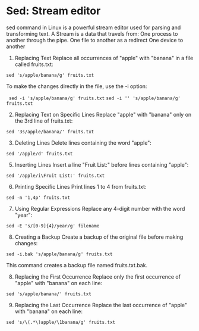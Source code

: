 # Sed: Stream editor
   
sed command in Linux is a powerful stream editor used for parsing and transforming text. 
A Stream is a data that travels from:
  One process to another through the pipe.
  One file to another as a redirect
  One device to another 

1. Replacing Text
Replace all occurrences of "apple" with "banana" in a file called fruits.txt:

```sed 's/apple/banana/g' fruits.txt```

To make the changes directly in the file, use the -i option:

``` sed -i 's/apple/banana/g' fruits.txt```
``` sed -i '' 's/apple/banana/g' fruits.txt ```


2. Replacing Text on Specific Lines
Replace "apple" with "banana" only on the 3rd line of fruits.txt:

```sed '3s/apple/banana/' fruits.txt```

3. Deleting Lines
Delete lines containing the word "apple":

```sed '/apple/d' fruits.txt```

5. Inserting Lines
Insert a line "Fruit List:" before lines containing "apple":

```sed '/apple/i\Fruit List:' fruits.txt```

6. Printing Specific Lines
Print lines 1 to 4 from fruits.txt:

```sed -n '1,4p' fruits.txt```

7. Using Regular Expressions
Replace any 4-digit number with the word "year":

```sed -E 's/[0-9]{4}/year/g' filename```

8. Creating a Backup
Create a backup of the original file before making changes:

```sed -i.bak 's/apple/banana/g' fruits.txt```

This command creates a backup file named fruits.txt.bak.

8. Replacing the First Occurrence
Replace only the first occurrence of "apple" with "banana" on each line:

```sed 's/apple/banana/' fruits.txt  ```

9. Replacing the Last Occurrence
Replace the last occurrence of "apple" with "banana" on each line:

```sed 's/\(.*\)apple/\1banana/g' fruits.txt```

